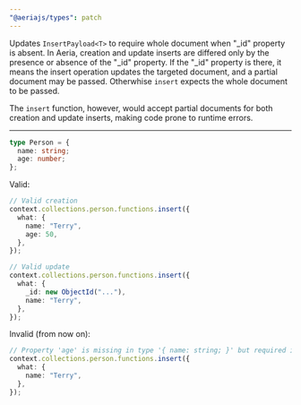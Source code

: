 ```yaml
---
"@aeriajs/types": patch
---
```


Updates `InsertPayload<T>` to require whole document when "\_id" property is absent.
In Aeria, creation and update inserts are differed only by the presence or absence of the "\_id" property. If the "\_id" property is there, it means the insert operation updates the targeted document, and a partial document may be passed. Otherwhise `insert` expects the whole document to be passed.

The `insert` function, however, would accept partial documents for both creation and update inserts, making code prone to runtime errors.

---

```typescript
type Person = {
  name: string;
  age: number;
};
```

Valid:

```typescript
// Valid creation
context.collections.person.functions.insert({
  what: {
    name: "Terry",
    age: 50,
  },
});

// Valid update
context.collections.person.functions.insert({
  what: {
    _id: new ObjectId("..."),
    name: "Terry",
  },
});
```

Invalid (from now on):

```typescript
// Property 'age' is missing in type '{ name: string; }' but required in type 'Omit<PackReferences<SchemaWithId<{ readonly $id: "person"; readonly properties: { readonly name: { readonly type: "string"; }; readonly age: number; } & { ...; }>>, "_id">'.
context.collections.person.functions.insert({
  what: {
    name: "Terry",
  },
});
```

